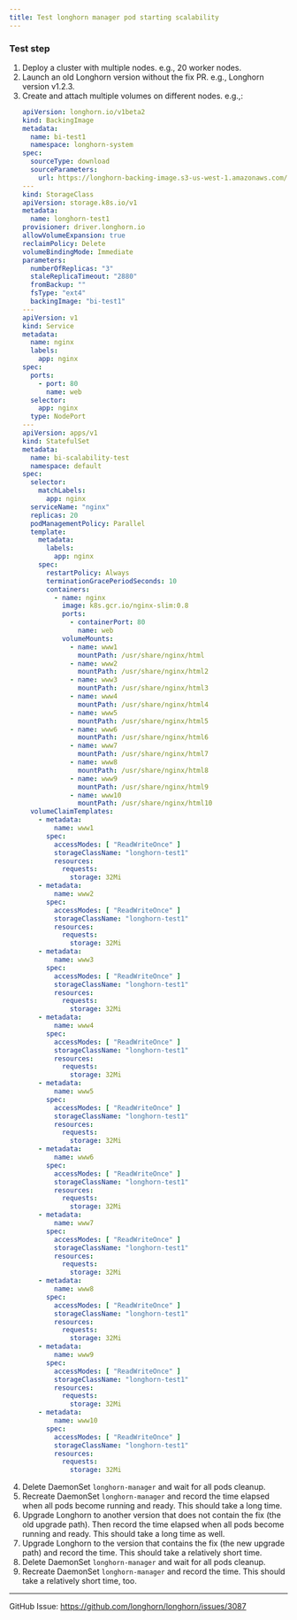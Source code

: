 ```yaml
---
title: Test longhorn manager pod starting scalability
---
```


### Test step
1. Deploy a cluster with multiple nodes. e.g., 20 worker nodes.
2. Launch an old Longhorn version without the fix PR. e.g., Longhorn version v1.2.3.
3. Create and attach multiple volumes on different nodes. e.g.,:
    ```yaml
    apiVersion: longhorn.io/v1beta2
    kind: BackingImage
    metadata:
      name: bi-test1
      namespace: longhorn-system
    spec:
      sourceType: download
      sourceParameters:
        url: https://longhorn-backing-image.s3-us-west-1.amazonaws.com/parrot.qcow2
    ---
    kind: StorageClass
    apiVersion: storage.k8s.io/v1
    metadata:
      name: longhorn-test1
    provisioner: driver.longhorn.io
    allowVolumeExpansion: true
    reclaimPolicy: Delete
    volumeBindingMode: Immediate
    parameters:
      numberOfReplicas: "3"
      staleReplicaTimeout: "2880"
      fromBackup: ""
      fsType: "ext4"
      backingImage: "bi-test1"
    ---
    apiVersion: v1
    kind: Service
    metadata:
      name: nginx
      labels:
        app: nginx
    spec:
      ports:
        - port: 80
          name: web
      selector:
        app: nginx
      type: NodePort
    ---
    apiVersion: apps/v1
    kind: StatefulSet
    metadata:
      name: bi-scalability-test
      namespace: default
    spec:
      selector:
        matchLabels:
          app: nginx
      serviceName: "nginx"
      replicas: 20
      podManagementPolicy: Parallel
      template:
        metadata:
          labels:
            app: nginx
        spec:
          restartPolicy: Always
          terminationGracePeriodSeconds: 10
          containers:
            - name: nginx
              image: k8s.gcr.io/nginx-slim:0.8
              ports:
                - containerPort: 80
                  name: web
              volumeMounts:
                - name: www1
                  mountPath: /usr/share/nginx/html
                - name: www2
                  mountPath: /usr/share/nginx/html2
                - name: www3
                  mountPath: /usr/share/nginx/html3
                - name: www4
                  mountPath: /usr/share/nginx/html4
                - name: www5
                  mountPath: /usr/share/nginx/html5
                - name: www6
                  mountPath: /usr/share/nginx/html6
                - name: www7
                  mountPath: /usr/share/nginx/html7
                - name: www8
                  mountPath: /usr/share/nginx/html8
                - name: www9
                  mountPath: /usr/share/nginx/html9
                - name: www10
                  mountPath: /usr/share/nginx/html10
      volumeClaimTemplates:
        - metadata:
            name: www1
          spec:
            accessModes: [ "ReadWriteOnce" ]
            storageClassName: "longhorn-test1"
            resources:
              requests:
                storage: 32Mi
        - metadata:
            name: www2
          spec:
            accessModes: [ "ReadWriteOnce" ]
            storageClassName: "longhorn-test1"
            resources:
              requests:
                storage: 32Mi
        - metadata:
            name: www3
          spec:
            accessModes: [ "ReadWriteOnce" ]
            storageClassName: "longhorn-test1"
            resources:
              requests:
                storage: 32Mi
        - metadata:
            name: www4
          spec:
            accessModes: [ "ReadWriteOnce" ]
            storageClassName: "longhorn-test1"
            resources:
              requests:
                storage: 32Mi
        - metadata:
            name: www5
          spec:
            accessModes: [ "ReadWriteOnce" ]
            storageClassName: "longhorn-test1"
            resources:
              requests:
                storage: 32Mi
        - metadata:
            name: www6
          spec:
            accessModes: [ "ReadWriteOnce" ]
            storageClassName: "longhorn-test1"
            resources:
              requests:
                storage: 32Mi
        - metadata:
            name: www7
          spec:
            accessModes: [ "ReadWriteOnce" ]
            storageClassName: "longhorn-test1"
            resources:
              requests:
                storage: 32Mi
        - metadata:
            name: www8
          spec:
            accessModes: [ "ReadWriteOnce" ]
            storageClassName: "longhorn-test1"
            resources:
              requests:
                storage: 32Mi
        - metadata:
            name: www9
          spec:
            accessModes: [ "ReadWriteOnce" ]
            storageClassName: "longhorn-test1"
            resources:
              requests:
                storage: 32Mi
        - metadata:
            name: www10
          spec:
            accessModes: [ "ReadWriteOnce" ]
            storageClassName: "longhorn-test1"
            resources:
              requests:
                storage: 32Mi
    ```
4. Delete DaemonSet `longhorn-manager` and wait for all pods cleanup.
5. Recreate DaemonSet `longhorn-manager` and record the time elapsed when all pods become running and ready. This should take a long time.
6. Upgrade Longhorn to another version that does not contain the fix (the old upgrade path). Then record the time elapsed when all pods become running and ready. This should take a long time as well.
7. Upgrade Longhorn to the version that contains the fix (the new upgrade path) and record the time. This should take a relatively short time.
8. Delete DaemonSet `longhorn-manager` and wait for all pods cleanup.
9. Recreate DaemonSet `longhorn-manager` and record the time. This should take a relatively short time, too.

---
GitHub Issue: https://github.com/longhorn/longhorn/issues/3087